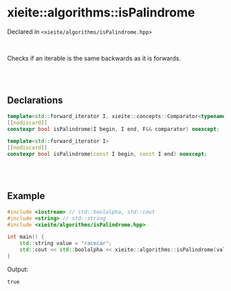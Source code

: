 # xieite::algorithms::isPalindrome
Declared in `<xieite/algorithms/isPalindrome.hpp>`

<br/>

Checks if an iterable is the same backwards as it is forwards.

<br/><br/>

## Declarations
```cpp
template<std::forward_iterator I, xieite::concepts::Comparator<typename std::iterator_traits<I>::value_type> F>
[[nodiscard]]
constexpr bool isPalindrome(I begin, I end, F&& comparator) noexcept;
```
```cpp
template<std::forward_iterator I>
[[nodiscard]]
constexpr bool isPalindrome(const I begin, const I end) noexcept;
```

<br/><br/>

## Example
```cpp
#include <iostream> // std::boolalpha, std::cout
#include <string> // std::string
#include <xieite/algorithms/isPalindrome.hpp>

int main() {
	std::string value = "racecar";
	std::cout << std::boolalpha << xieite::algorithms::isPalindrome(value.begin(), value.end()) << '\n';
}
```
Output:
```
true
```
